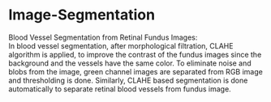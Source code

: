 # Image-Segmentation
Blood Vessel Segmentation from Retinal Fundus Images: <br />
In blood vessel segmentation, after morphological filtration, CLAHE algorithm is applied, to improve the contrast of the fundus images since the background and the vessels have the same color. To eliminate noise and blobs from the image, green channel images are separated from RGB image and thresholding is done. Similarly, CLAHE based segmentation is done automatically to separate retinal blood vessels from fundus image. 
